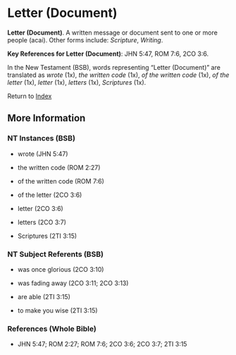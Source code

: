 # Letter (Document)
**Letter (Document)**. 
A written message or document sent to one or more people (acai). 
Other forms include: 
*Scripture*, *Writing*. 


**Key References for Letter (Document)**: 
JHN 5:47, ROM 7:6, 2CO 3:6. 




In the New Testament (BSB), words representing “Letter (Document)” are translated as 
*wrote* (1x), *the written code* (1x), *of the written code* (1x), *of the letter* (1x), *letter* (1x), *letters* (1x), *Scriptures* (1x). 


Return to [Index](00-Index.md)

## More Information

### NT Instances (BSB)

* wrote (JHN 5:47)

* the written code (ROM 2:27)

* of the written code (ROM 7:6)

* of the letter (2CO 3:6)

* letter (2CO 3:6)

* letters (2CO 3:7)

* Scriptures (2TI 3:15)



### NT Subject Referents (BSB)

* was once glorious (2CO 3:10)

* was fading away (2CO 3:11; 2CO 3:13)

* are able (2TI 3:15)

* to make you wise (2TI 3:15)



### References (Whole Bible)

* JHN 5:47; ROM 2:27; ROM 7:6; 2CO 3:6; 2CO 3:7; 2TI 3:15



